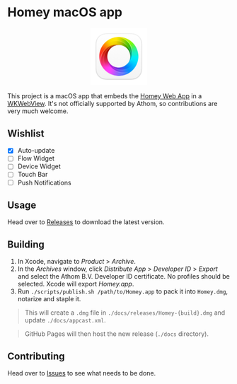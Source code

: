 # Homey macOS app

<p align=center>
<img src="/Assets/Icon/Icon%40256px.png?raw=true" width="128">
</p>

This project is a macOS app that embeds the [Homey Web App](https://my.homey.app) in a [WKWebView](https://developer.apple.com/documentation/webkit/wkwebview). It's not officially supported by Athom, so contributions are very much welcome.

## Wishlist

- [x] Auto-update
- [ ] Flow Widget
- [ ] Device Widget
- [ ] Touch Bar
- [ ] Push Notifications

## Usage

Head over to [Releases](https://github.com/athombv/homey-mac-app/releases) to download the latest version.

## Building

1. In Xcode, navigate to _Product_ > _Archive_.
2. In the _Archives_ window, click _Distribute App_ > _Developer ID_ > _Export_ and select the Athom B.V. Developer ID certificate. No profiles should be selected. Xcode will export _Homey.app_.
3. Run `./scripts/publish.sh /path/to/Homey.app` to pack it into `Homey.dmg`, notarize and staple it.

> This will create a `.dmg` file in `./docs/releases/Homey-{build}.dmg` and update `./docs/appcast.xml`.

> GitHub Pages will then host the new release (`./docs` directory).

## Contributing

Head over to [Issues](https://github.com/athombv/homey-mac-app/issues) to see what needs to be done.
